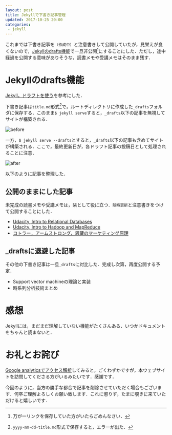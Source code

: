 ```yaml
---
layout: post
title: Jekyllで下書き記事管理
updated: 2017-10-25 20:00
categories:
 - jekyll
---
```


これまでは下書き記事を`（作成中）`と注意書きして公開していたが，見栄えが良くないので，[Jekyllのdrafts機能](http://jekyllrb-ja.github.io/docs/drafts/)で一旦非公開[^1]にすることにした．ただし，途中経過を公開する意味がありそうな，読書メモや受講メモはそのまま残す．

[^1]: 万が一リンクを保存していた方がいたらごめんなさい．

# Jekyllのdrafts機能

[Jekyll，ドラフトを使う](http://jekyllrb-ja.github.io/docs/drafts/)を参考にした．

下書き記事は`title.md`形式[^2]で，ルートディレクトリに作成した`_drafts`フォルダに保存する．このまま`$ jekyll serve`すると，`_drafts`以下の記事を無視してサイトが構築される．

[^2]: `yyyy-mm-dd-title.md`形式で保存すると，エラーが出た．

![before]({{site.baseurl}}/images/2017-10-25-jekyll-before.png)

一方，`$ jekyll serve --drafts`とすると，`_drafts`以下の記事も含めてサイトが構築される．ここで，最終更新日が，各ドラフト記事の投稿日として処理されることに注意．

![after]({{site.baseurl}}/images/2017-10-25-jekyll-after.png)

以下のように記事を整理した．

## 公開のままにした記事

未完成の読書メモや受講メモは，栞として役に立つ．`随時更新`と注意書きをつけて公開することにした．

* [Udacity, Intro to Relational Databases](https://haltaro.github.io/2017/08/10/udacity-rdb)
* [Udacity, Intro to Hadoop and MapReduce](https://haltaro.github.io/2017/08/10/udacity-hadoop)
* [コトラー，アームストロング，恩藏のマーケティング原理](https://haltaro.github.io/2017/10/15/marketing)

## \_draftsに退避した記事

その他の下書き記事は一旦`_drafts`に対比した．完成し次第，再度公開する予定．

* Support vector machineの理論と実装
* 時系列分析技術まとめ

# 感想

Jekyllには，まだまだ理解していない機能がたくさんある．いつかドキュメントをちゃんと読まないと．

# お礼とお詫び

[Google analyticsでアクセス解析](https://haltaro.github.io/2017/08/04/set-google-analytics)してみると，ごくわずかですが，本ウェブサイトを訪問してくださる方がいるみたいです．感謝です．

今回のように，当方の勝手な都合で記事を削除させていただく場合もございます．何卒ご理解よろしくお願い致します．これに懲りず，たまに覗きに来ていただけると嬉しいです．
